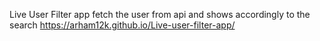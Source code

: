 Live User Filter app fetch the user from api and shows accordingly to the search
https://arham12k.github.io/Live-user-filter-app/
